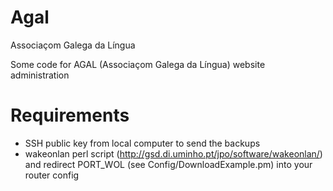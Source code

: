 Agal
====

Associaçom Galega da Língua

Some code for AGAL (Associaçom Galega da Língua) website administration


Requirements
============

- SSH public key from local computer to send the backups
- wakeonlan perl script (http://gsd.di.uminho.pt/jpo/software/wakeonlan/) and redirect PORT_WOL (see Config/DownloadExample.pm) into your router config
